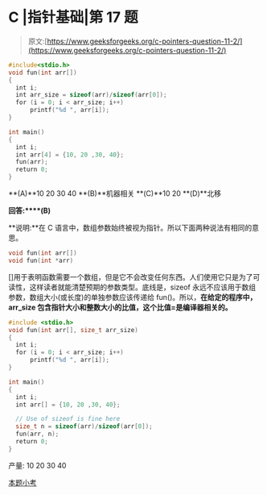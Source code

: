 # C |指针基础|第 17 题

> 原文:[https://www.geeksforgeeks.org/c-pointers-question-11-2/](https://www.geeksforgeeks.org/c-pointers-question-11-2/)

```cpp
#include<stdio.h>
void fun(int arr[])
{
  int i;
  int arr_size = sizeof(arr)/sizeof(arr[0]);
  for (i = 0; i < arr_size; i++)
      printf("%d ", arr[i]);
}

int main()
{
  int i;
  int arr[4] = {10, 20 ,30, 40};
  fun(arr);
  return 0;
} 
```

**(A)**10 20 30 40
**(B)**机器相关
**(C)**10 20
**(D)**北移

**回答:****(B)**

**说明:**在 C 语言中，数组参数始终被视为指针。所以下面两种说法有相同的意思。

```cpp
void fun(int arr[])
void fun(int *arr)

```

[]用于表明函数需要一个数组，但是它不会改变任何东西。人们使用它只是为了可读性，这样读者就能清楚预期的参数类型。底线是，sizeof 永远不应该用于数组参数，数组大小(或长度)的单独参数应该传递给 fun()。所以，**在给定的程序中，arr_size 包含指针大小和整数大小的比值，这个比值=是编译器相关的。**

```cpp
#include <stdio.h>
void fun(int arr[], size_t arr_size)
{
  int i;
  for (i = 0; i < arr_size; i++)
      printf("%d ", arr[i]);
}

int main()
{
  int i;
  int arr[] = {10, 20 ,30, 40};

  // Use of sizeof is fine here
  size_t n = sizeof(arr)/sizeof(arr[0]);
  fun(arr, n);
  return 0;
}
```

产量:
10 20 30 40

[本题小考](https://www.geeksforgeeks.org/c-language-2-gq/pointers-gq/)